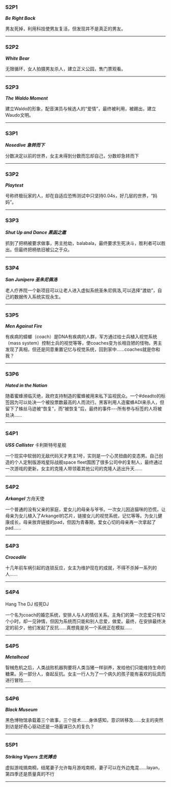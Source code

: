 ### S2P1
***Be Right Back***

男友死掉，利用科技使男友复活，但发现并不是真正的男友。

---


### S2P2
***White Bear***

无限循环，女人拍摄男友杀人，建立正义公园，售门票观看。

---

### S2P3
***The Waldo Moment***

建立Waldo的形象，配音演员与候选人的“爱情”，最终被利用，被踢出，建立Waudo文明。

---

### S3P1
***Nosedive 急转而下***

分数决定以前的世界，女主未得到分数而忘却自己，分数却急转而下

---

### S3P2
***Playtest***

号称终极玩家的人，却在自适应恐怖测试中只坚持0.04s，好几层的世界，“妈妈”。

---

###  S3P3
***Shut Up and Dance 黑函之邀***

抓到了把柄被要求做事，男主抢劫，balabala，最终要求生死决斗，胜利者可以胜出。但最终把柄依旧被公之于众。

---

### S3P4
***San Junipero 圣朱尼佩洛***

老人疗养院一个新项目可以让老人进入虚拟系统圣朱尼佩洛,可以选择“渡劫”，自己的数据传入系统实现永生。

---

### S3P5
***Men Against Fire***

有疾病的蟑螂（coach）是DNA有疾病的人群，军方通过给士兵植入视觉系统（mass system）控制士兵的视觉等等，使coaches变为长相丑陋的怪物。男主发现了真相，但还是同意重置记忆与视觉系统，回到家中......coaches就是你和我？

---

### S3P6
***Hated in the Nation***

随着蜜蜂濒临灭绝，政府支持制造的蜜蜂被用来私下监视民众。一个#deadto的标签因为可以处决一个被投票数最高的人而流行。黑客利用人造蜜蜂ADI来杀人，但留下了蛛丝马迹被“恢复”，而“被恢复”后，最终的事件---所有参与标签的人将被处决......

---

### S4P1
***USS Callister*** 卡利斯特号星舰

一个现实中软弱的无敌代码天才男主1号，实则是一个心灵扭曲的变态男。自己创造的个人定制版游戏星际战舰space fleet围困了很多公司中的复制人，最终通过一次游戏的更新，女主的克隆人带领着其他公司的克隆人逃出升天......

---

### S4P2
***Arkangel*** 方舟天使

一个普通的没有父亲的家庭，爱女儿的母亲与爷爷。一次女儿因追猫咪的恐慌，让母亲为女儿植入了Arkangel的芯片，链接女儿的视觉系统，记忆等等。为女儿健康成长，母亲放弃链接的pad，但因为青春期，爱女心切的母亲再一次拿起了pad......

---

### S4P3
***Crocodile***

十几年前车祸引起的连锁反应，女主为维护现在的成就，不得不杀掉一系列的人......

---

### S4P4
Hang The DJ 绞死DJ

一个名为coach的婚恋系统，安排人与人的情侣关系。主角们的第一次恋爱只有12个小时，却一见钟情，但因为系统而只能和别人恋爱，做爱。最终，在安排最终决定的前夕，他们发起了反抗......真想竟是另一个系统正在模拟......

---

### S4P5
***Metalhead***

智械危机之后，人类战败机器狗要将人类当猪一样驯养，发给他们只能维持生命的糖果。另一部分人，奋起反抗。女主一行人为了一个病久的孩子能有喜欢的玩具而进行冒险......

---

### S4P6
***Black Museum***

黑色博物馆承载着三个故事，三个技术......身体感知，意识转移及......女主的突然到访是好奇心驱动还是一场蓄谋已久的复仇？

---

### S5P1
***Striking Vipers 生死搏击***

虚拟游戏搞南桐，结尾妻子允许每月游戏南桐，妻子可以在外边鬼混......layan，第四季还是质量真的不行

---


